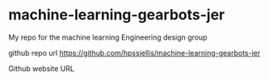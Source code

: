 # machine-learning-gearbots-jer
My repo for the machine learning Engineering design group



github repo url    https://github.com/hpssjellis/machine-learning-gearbots-jer

Github website URL  
